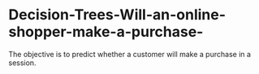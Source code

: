 # Decision-Trees-Will-an-online-shopper-make-a-purchase-
The objective is to predict whether a customer will make a purchase in a session.

